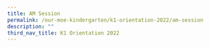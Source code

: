 ```yaml
---
title: AM Session
permalink: /our-moe-kindergarten/k1-orientation-2022/am-session
description: ""
third_nav_title: K1 Orientation 2022
---
```

